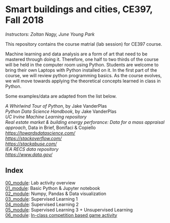 # Smart buildings and cities, CE397, Fall 2018

*Instructors: Zoltan Nagy, June Young Park*

This repository contains the course matrial (lab session) for CE397 course. 

Machine learning and data analysis are a form of art that need to be mastered through doing it. Therefore, one half to two thirds of the course will be held in the computer room using Python. Students are welcome to bring their own Laptops with Python installed on it. In the first part of the course, we will review python programming basics. As the course evolves, we will move towards applying the theoretical concepts learned in class in Python.

Some examples/data are adapted from the list below.
 
*A Whirlwind Tour of Python*, by Jake VanderPlas\
*Python Data Science Handbook*, by Jake VanderPlas\
*UC Irvine Machine Learning repository*\
*Real estate market & building energy perforance: Data for a mass appraisal approach*, Data in Brief, Bonifaci & Copiello\
*https://towardsdatascience.com/* \
*https://stackoverflow.com/* \
*https://stackabuse.com/* \
*IEA RECS data repository* \
*https://www.data.gov/*

## Index
[00_module](00_overview.ipynb): Lab activity overview\
[01_module](01_module.ipynb): Basic Python & Jupyter notebook\
[02_module](02_module.ipynb): Numpy, Pandas & Data visualization\
[03_module](03_module.ipynb): Supervised Learning 1\
[04_module](04_module.ipynb): Supervised Learning 2\
[05_module](05_module.ipynb): Supervised Learning 3 + Unsupervised Learning\
[06_module](06_Module.ipynb): [In-class competition based game activity](in_class_act.pdf)
